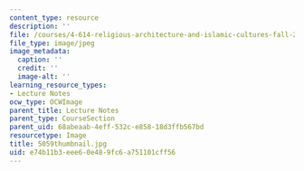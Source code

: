 ```yaml
---
content_type: resource
description: ''
file: /courses/4-614-religious-architecture-and-islamic-cultures-fall-2002/e74b11b3eee60e489fc6a751101cff56_5059thumbnail.jpg
file_type: image/jpeg
image_metadata:
  caption: ''
  credit: ''
  image-alt: ''
learning_resource_types:
- Lecture Notes
ocw_type: OCWImage
parent_title: Lecture Notes
parent_type: CourseSection
parent_uid: 68abeaab-4eff-532c-e858-18d3ffb567bd
resourcetype: Image
title: 5059thumbnail.jpg
uid: e74b11b3-eee6-0e48-9fc6-a751101cff56
---
```

